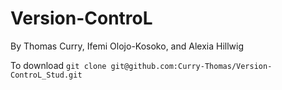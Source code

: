 # Version-ControL
By Thomas Curry, Ifemi Olojo-Kosoko, and Alexia Hillwig

To download `git clone git@github.com:Curry-Thomas/Version-ControL_Stud.git`
